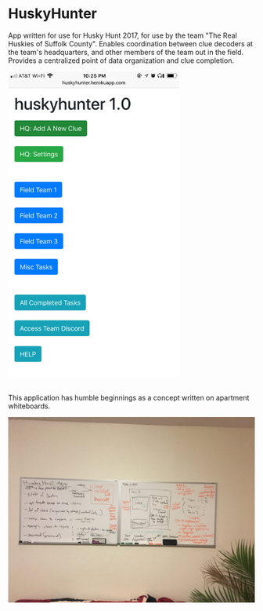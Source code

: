 # HuskyHunter

App written for use for Husky Hunt 2017, for use by the team "The Real Huskies of Suffolk County".  Enables coordination between clue decoders at the team's headquarters, and other members of the team out in the field.  Provides a centralized point of data organization and clue completion.

<p>
  <img src="IMG_8167.PNG" width="350"/>
</p>

<br>
This application has humble beginnings as a concept written on apartment whiteboards.
<p>
  <img src="IMG_8007.jpg" width="700"/>
</p>
